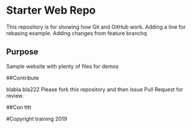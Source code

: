 # Starter Web Repo

This repository is for showing how Git and GitHub work. Adding a line for rebasing example. Adding changes from feature branchq

## Purpose

Sample website with plenty of files for demos

##Contribute

blabla bla222
Please fork this repository and then issue Pull Request for review.



##Con
tttt

#Copyright
training 2019
